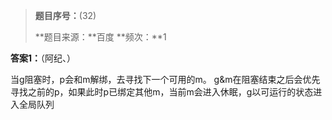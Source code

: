 > **题目序号：**(32)
>
> **题目来源：**百度
> **频次：**1

**答案1：**（阿纪、）

当g阻塞时，p会和m解绑，去寻找下一个可用的m。
g&m在阻塞结束之后会优先寻找之前的p，如果此时p已绑定其他m，当前m会进入休眠，g以可运行的状态进入全局队列